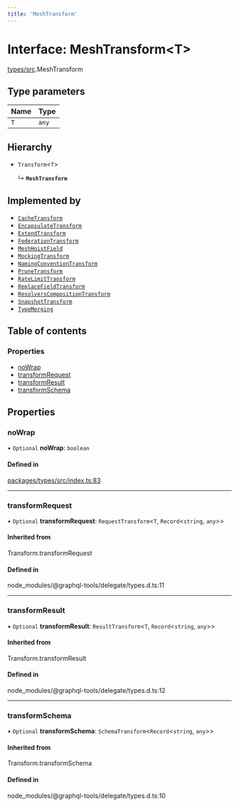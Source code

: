```yaml
---
title: 'MeshTransform'
---
```


# Interface: MeshTransform\<T>

[types/src](../modules/types_src).MeshTransform

## Type parameters

| Name | Type |
| :------ | :------ |
| `T` | `any` |

## Hierarchy

- `Transform`\<`T`>

  ↳ **`MeshTransform`**

## Implemented by

- [`CacheTransform`](/docs/api/classes/transforms_cache_src.CacheTransform)
- [`EncapsulateTransform`](/docs/api/classes/transforms_encapsulate_src.EncapsulateTransform)
- [`ExtendTransform`](/docs/api/classes/transforms_extend_src.ExtendTransform)
- [`FederationTransform`](/docs/api/classes/transforms_federation_src.FederationTransform)
- [`MeshHoistField`](/docs/api/classes/transforms_hoist_field_src.MeshHoistField)
- [`MockingTransform`](/docs/api/classes/transforms_mock_src.MockingTransform)
- [`NamingConventionTransform`](/docs/api/classes/transforms_naming_convention_src.NamingConventionTransform)
- [`PruneTransform`](/docs/api/classes/transforms_prune_src.PruneTransform)
- [`RateLimitTransform`](/docs/api/classes/transforms_rate_limit_src.RateLimitTransform)
- [`ReplaceFieldTransform`](/docs/api/classes/transforms_replace_field_src.ReplaceFieldTransform)
- [`ResolversCompositionTransform`](/docs/api/classes/transforms_resolvers_composition_src.ResolversCompositionTransform)
- [`SnapshotTransform`](/docs/api/classes/transforms_snapshot_src.SnapshotTransform)
- [`TypeMerging`](/docs/api/classes/transforms_type_merging_src.TypeMerging)

## Table of contents

### Properties

- [noWrap](types_src.MeshTransform#nowrap)
- [transformRequest](types_src.MeshTransform#transformrequest)
- [transformResult](types_src.MeshTransform#transformresult)
- [transformSchema](types_src.MeshTransform#transformschema)

## Properties

### noWrap

• `Optional` **noWrap**: `boolean`

#### Defined in

[packages/types/src/index.ts:83](https://github.com/Urigo/graphql-mesh/blob/master/packages/types/src/index.ts#L83)

___

### transformRequest

• `Optional` **transformRequest**: `RequestTransform`\<`T`, `Record`\<`string`, `any`>>

#### Inherited from

Transform.transformRequest

#### Defined in

node_modules/@graphql-tools/delegate/types.d.ts:11

___

### transformResult

• `Optional` **transformResult**: `ResultTransform`\<`T`, `Record`\<`string`, `any`>>

#### Inherited from

Transform.transformResult

#### Defined in

node_modules/@graphql-tools/delegate/types.d.ts:12

___

### transformSchema

• `Optional` **transformSchema**: `SchemaTransform`\<`Record`\<`string`, `any`>>

#### Inherited from

Transform.transformSchema

#### Defined in

node_modules/@graphql-tools/delegate/types.d.ts:10
